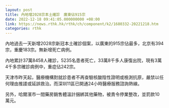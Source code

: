 ```yaml
---
layout: post
title: 內地增2028宗本土確診　廣東佔915宗
date: 2022-12-18 09:41:05.000000000 +08:00
link: https://news.rthk.hk/rthk/ch/component/k2/1680332-20221218.htm
categories: rthk
---
```


內地過去一天新增2028宗新冠本土確診個案，以廣東的915宗佔最多，北京有394宗，重慶183宗。無新增死亡病例。

內地累計37萬8458人確診，5235名患者死亡，33萬8千多人康復出院，現有3萬4千多宗確診病例中，重症佔242宗。

天津市昨天起，醫療機構對就診患者不再查驗核酸陰性證明或檢測抗原，嚴禁以任何理由推諉或延誤救治。而深圳11區已開通24小時醫療服務諮詢熱線。

另外，哈爾濱市一間藥房銷售體溫計捆綁其他藥物，被責令停業整改，並罰款10萬元。
